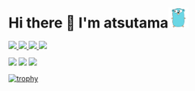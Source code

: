 # Hi there 👋 I'm atsutama<a href="https://golang.org" target="_blank" rel="noreferrer"><img src="https://raw.githubusercontent.com/devicons/devicon/master/icons/go/go-original.svg" alt="go" width="40" height="40"/></a>

<p align="left">
  <a href="https://github.com/atsutama2">
    <img height="20" src="https://komarev.com/ghpvc/?username=atsutama2" />
  </a>
  <a href="https://github.com/atsutama2">
    <img height="20" src="https://img.shields.io/github/followers/atsutama2?label=follow&logo=github&style=flat" />
  </a>
  <a href="http://qiita.com/atsutama2">
    <img height="20" src="https://qiita-badge.apiapi.app/s/atsutama/posts.svg" />
  </a>
  <a href="http://qiita.com/atsutama2">
    <img height="20" src="https://qiita-badge.apiapi.app/s/atsutama/contributions.svg" />
  </a>
</p>


<!-- ![](https://komarev.com/ghpvc/?username=atsutama2) -->
<!-- [![My Qiita posts](https://qiita-badge.apiapi.app/s/atsutama2/posts.svg)](http://qiita.com/atsutama) -->

![](http://github-profile-summary-cards.vercel.app/api/cards/profile-details?username=atsutama2&theme=nord_bright)
![](http://github-profile-summary-cards.vercel.app/api/cards/stats?username=atsutama2&theme=nord_bright)
![](http://github-profile-summary-cards.vercel.app/api/cards/repos-per-language?username=atsutama2&theme=nord_bright)

[![trophy](https://github-profile-trophy.vercel.app/?username=atsutama2)](https://github.com/ryo-ma/github-profile-trophy)

<!--
**atsutama2/atsutama2** is a ✨ _special_ ✨ repository because its `README.md` (this file) appears on your GitHub profile.

Here are some ideas to get you started:

- 🔭 I’m currently working on ...
- 🌱 I’m currently learning ...
- 👯 I’m looking to collaborate on ...
- 🤔 I’m looking for help with ...
- 💬 Ask me about ...
- 📫 How to reach me: ...
- 😄 Pronouns: ...
- ⚡ Fun fact: ...
-->
